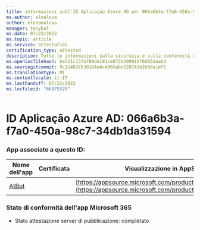 ```yaml
---
title: informazioni sull'ID Aplicação Azure AD per 066a6b3a-f7a0-450a-98c7-34db1da31594
ms.author: elmalova
author: elenamalova
manager: tonybal
ms.date: 07/22/2022
ms.topic: article
ms.service: attestation
certification_type: attested
description: Tutte le informazioni sulla sicurezza e sulla conformità disponibili per 066a6b3a-f7a0-450a-98c7-34db1da31594.
ms.openlocfilehash: be521c137a789de181ce872d20991bf0d65daa6d
ms.sourcegitcommit: 9c114837630164e4c4965abc220743e2b08a1df5
ms.translationtype: MT
ms.contentlocale: it-IT
ms.lasthandoff: 07/22/2022
ms.locfileid: "66975520"
---
```

# <a name="azure-app-id-066a6b3a-f7a0-450a-98c7-34db1da31594"></a>ID Aplicação Azure AD: 066a6b3a-f7a0-450a-98c7-34db1da31594


### <a name="apps-associated-with-this-id"></a>App associate a questo ID:
| **Nome dell'app** | **Certificata** | **Visualizzazione in AppSource** |
|--------------|---------------|-----------------------|
| [AtBot](../forward/WA104381219.md) |  | [https://appsource.microsoft.com/product/office/WA104381219](https://appsource.microsoft.com/product/office/WA104381219) |

### <a name="microsoft-365-app-compliance-status"></a>Stato di conformità dell'app Microsoft 365
- Stato attestazione server di pubblicazione: completato
